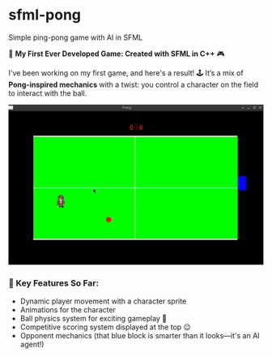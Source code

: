 # sfml-pong
Simple ping-pong game with AI in SFML

 🚀 **My First Ever Developed Game: Created with SFML in C++** 🎮  
 
 I've been working on my first game, and here's a result! 
 🕹️ It’s a mix of **Pong-inspired mechanics** with a twist: you control a character on the field to interact with the ball.
 
 ![Game Demo](pingpong.gif)
 
 
 ### 🎯 Key Features So Far:  
 - Dynamic player movement with a character sprite  
 - Animations for the character  
 - Ball physics system for exciting gameplay 🔴  
 - Competitive scoring system displayed at the top 😉  
 - Opponent mechanics (that blue block is smarter than it looks—it's an AI agent!)  